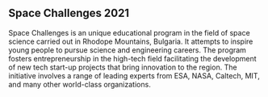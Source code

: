 ## Space Challenges 2021

Space Challenges is an unique educational program in the field of space science carried out in Rhodope Mountains, Bulgaria.
It attempts to inspire young people to pursue science and engineering careers.
The program fosters entrepreneurship in the high-tech field facilitating the development of new tech start-up projects that bring innovation to the region.
The initiative involves a range of leading experts from ESA, NASA, Caltech, MIT, and many other world-class organizations.


